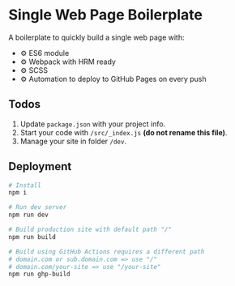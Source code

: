 # Single Web Page Boilerplate

A boilerplate to quickly build a single web page with:
- ⚙️ ES6 module
- ⚙️ Webpack with HRM ready
- ⚙️ SCSS
- ⚙️ Automation to deploy to GitHub Pages on every push


## Todos

1. Update `package.json` with your project info.
2. Start your code with `/src/_index.js` **(do not rename this file)**.
3. Manage your site in folder `/dev`.

## Deployment

```bash
# Install
npm i

# Run dev server
npm run dev

# Build production site with default path "/"
npm run build

# Build using GitHub Actions requires a different path
# domain.com or sub.domain.com => use "/"
# domain.com/your-site => use "/your-site"
npm run ghp-build
```